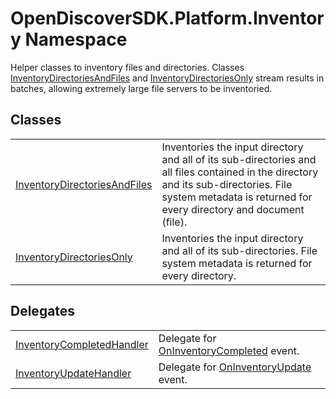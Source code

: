 # OpenDiscoverSDK.Platform.Inventory Namespace


Helper classes to inventory files and directories. Classes <a href="be954fff-89e8-8f18-8712-f35e5bd30420">InventoryDirectoriesAndFiles</a> and <a href="90392be7-f4ae-a824-66b6-e6b8879854da">InventoryDirectoriesOnly</a> stream results in batches, allowing extremely large file servers to be inventoried.



## Classes
<table>
<tr>
<td><a href="be954fff-89e8-8f18-8712-f35e5bd30420">InventoryDirectoriesAndFiles</a></td>
<td>Inventories the input directory and all of its sub-directories and all files contained in the directory and its sub-directories. File system metadata is returned for every directory and document (file).</td></tr>
<tr>
<td><a href="90392be7-f4ae-a824-66b6-e6b8879854da">InventoryDirectoriesOnly</a></td>
<td>Inventories the input directory and all of its sub-directories. File system metadata is returned for every directory.</td></tr>
</table>

## Delegates
<table>
<tr>
<td><a href="c41acbb0-500c-982c-5cd8-db69049da9d9">InventoryCompletedHandler</a></td>
<td>Delegate for <a href="1671fefe-15e6-d4d6-07a9-42db957cea01">OnInventoryCompleted</a> event.</td></tr>
<tr>
<td><a href="bd0d2e23-0374-c3a7-a9bc-336b7a51ce94">InventoryUpdateHandler</a></td>
<td>Delegate for <a href="9de1acfc-376b-3285-0f9f-1b4b51e503cf">OnInventoryUpdate</a> event.</td></tr>
</table>
